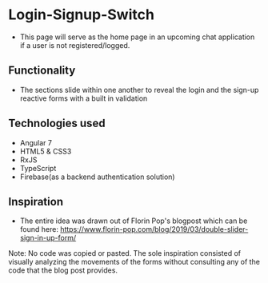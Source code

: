 # Login-Signup-Switch
- This page will serve as the home page in an upcoming chat application if a user is not registered/logged.

## Functionality
- The sections slide within one another to reveal the login and the sign-up reactive forms with a built in validation

## Technologies used
- Angular 7
- HTML5 & CSS3 
- RxJS
- TypeScript
- Firebase(as a backend authentication solution)

## Inspiration 
- The entire idea was drawn out of Florin Pop's blogpost which can be found here:
https://www.florin-pop.com/blog/2019/03/double-slider-sign-in-up-form/

Note: No code was copied or pasted. The sole inspiration consisted of visually analyzing the movements of the forms without consulting any of the code that the blog post provides.

